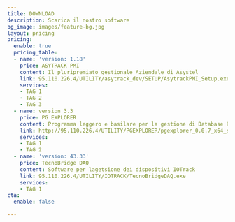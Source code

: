 ```yaml
---
title: DOWNLOAD
description: Scarica il nostro software
bg_image: images/feature-bg.jpg
layout: pricing
pricing:
  enable: true
  pricing_table:
  - name: 'version: 1.18'
    price: ASYTRACK PMI
    content: Il pluripremiato gestionale Aziendale di Asystel
    link: 95.110.226.4/UTILITY/asytrack_dev/SETUP/AsytrackPMI_Setup.exe
    services:
    - TAG 1
    - TAG 2
    - TAG 3
  - name: version 3.3
    price: PG EXPLORER
    content: Programma leggero e basilare per la gestione di Database PostgreSQL
    link: http://95.110.226.4/UTILITY/PGEXPLORER/pgexplorer_0.0.7_x64_setup.exe
    services:
    - TAG 1
    - TAG 2
  - name: 'version: 43.33'
    price: TecnoBridge DAQ
    content: Software per lagetsione dei dispositivi IOTrack
    link: 95.110.226.4/UTILITY/IOTRACK/TecnoBridgeDAQ.exe
    services:
    - TAG 1
cta:
  enable: false

---
```

